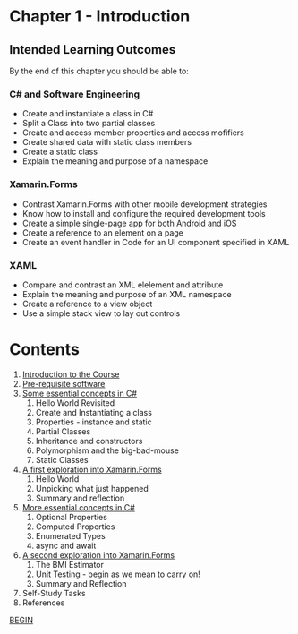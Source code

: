 # Chapter 1 - Introduction

## Intended Learning Outcomes
By the end of this chapter you should be able to:

### C# and Software Engineering
- Create and instantiate a class in C#
- Split a Class into two partial classes
- Create and access member properties and access mofifiers
- Create shared data with static class members
- Create a static class
- Explain the meaning and purpose of a namespace

### Xamarin.Forms

- Contrast Xamarin.Forms with other mobile development strategies
- Know how to install and configure the required development tools
- Create a simple single-page app for both Android and iOS
- Create a reference to an element on a page
- Create an event handler in Code for an UI component specified in XAML

### XAML
- Compare and contrast an XML elelement and attribute
- Explain the meaning and purpose of an XML namespace
- Create a reference to a view object
- Use a simple stack view to lay out controls

# Contents

1. [Introduction to the Course](Introduction_to_the_Course.md)
1. [Pre-requisite software](Pre-requisite-software.md)
1. [Some essential concepts in C#](essential-csharp-1.md)
   1. Hello World Revisited
   1. Create and Instantiating a class
   1. Properties - instance and static
   1. Partial Classes
   1. Inheritance and constructors
   1. Polymorphism and the big-bad-mouse
   1. Static Classes
1. [A first exploration into Xamarin.Forms](first-exploration.md)
   1. Hello World
   1. Unpicking what just happened
   1. Summary and reflection
1. [More essential concepts in C#](essential-csharp-2.md)
   1. Optional Properties
   1. Computed Properties
   1. Enumerated Types
   1. async and await
1. [A second exploration into Xamarin.Forms](second-exploration.md)
   1. The BMI Estimator
   1. Unit Testing - begin as we mean to carry on!
   1. Summary and Reflection  
1. Self-Study Tasks
1. References

[BEGIN](Introduction_to_the_Course.md)

 
 

